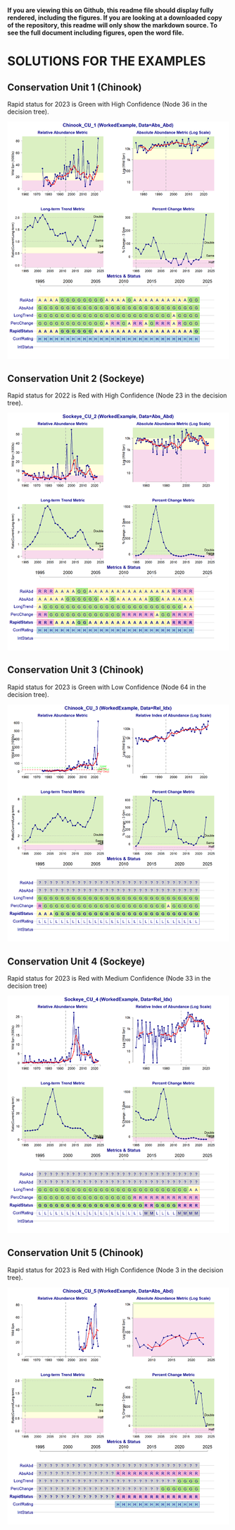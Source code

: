 **If you are viewing this on Github, this readme file should display fully rendered, including the figures. If you are looking at a downloaded copy of the repository, this readme will only show the markdown source. To see the full document including figures, open the word file.**


# SOLUTIONS FOR THE EXAMPLES

## Conservation Unit 1 (Chinook)

Rapid status for 2023 is Green with High Confidence (Node 36 in the decision tree).

<img src="https://github.com/SOLV-Code/WSP-Rapid-Status-WorkedExamples/blob/main/DATA/Dashboards/WorkedExample_CU1_Chinook_Case1.png"
	width="600">
	
	
	

## Conservation Unit 2 (Sockeye)

Rapid status for 2022 is Red with High Confidence (Node 23 in the decision tree).

<img src="https://github.com/SOLV-Code/WSP-Rapid-Status-WorkedExamples/blob/main/DATA/Dashboards/WorkedExample_CU2_Sockeye_Case2.png"
	width="600">


## Conservation Unit 3 (Chinook)

Rapid status for 2023 is Green with Low Confidence (Node 64 in the decision tree).

<img src="https://github.com/SOLV-Code/WSP-Rapid-Status-WorkedExamples/blob/main/DATA/Dashboards/WorkedExample_CU3_Chinook_Case3.png"
	width="600">



## Conservation Unit 4 (Sockeye)

Rapid status for 2023 is Red with Medium Confidence (Node 33 in the decision tree)


<img src="https://github.com/SOLV-Code/WSP-Rapid-Status-WorkedExamples/blob/main/DATA/Dashboards/WorkedExample_CU4_Sockeye_Case4.png"
	width="600">


## Conservation Unit 5 (Chinook)


Rapid status for 2023 is Red with High Confidence (Node 3 in the decision tree).

<img src="https://github.com/SOLV-Code/WSP-Rapid-Status-WorkedExamples/blob/main/DATA/Dashboards/WorkedExample_CU5_Chinook_Case5.png"
	width="600">
